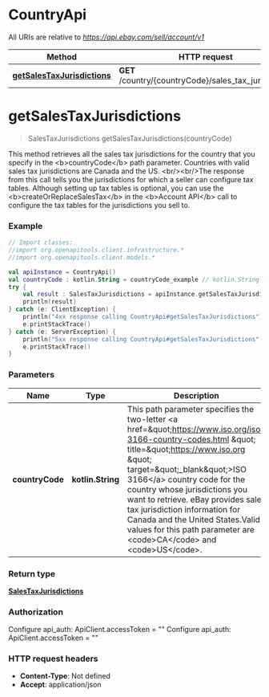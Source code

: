 # CountryApi

All URIs are relative to *https://api.ebay.com/sell/account/v1*

Method | HTTP request | Description
------------- | ------------- | -------------
[**getSalesTaxJurisdictions**](CountryApi.md#getSalesTaxJurisdictions) | **GET** /country/{countryCode}/sales_tax_jurisdiction | 


<a name="getSalesTaxJurisdictions"></a>
# **getSalesTaxJurisdictions**
> SalesTaxJurisdictions getSalesTaxJurisdictions(countryCode)



This method retrieves all the sales tax jurisdictions for the country that you specify in the &lt;b&gt;countryCode&lt;/b&gt; path parameter. Countries with valid sales tax jurisdictions are Canada and the US.  &lt;br/&gt;&lt;br/&gt;The response from this call tells you the jurisdictions for which a seller can configure tax tables. Although setting up tax tables is optional, you can use the &lt;b&gt;createOrReplaceSalesTax&lt;/b&gt; in the &lt;b&gt;Account API&lt;/b&gt; call to configure the tax tables for the jurisdictions you sell to.

### Example
```kotlin
// Import classes:
//import org.openapitools.client.infrastructure.*
//import org.openapitools.client.models.*

val apiInstance = CountryApi()
val countryCode : kotlin.String = countryCode_example // kotlin.String | This path parameter specifies the two-letter <a href=\"https://www.iso.org/iso-3166-country-codes.html \" title=\"https://www.iso.org \" target=\"_blank\">ISO 3166</a> country code for the country whose jurisdictions you want to retrieve. eBay provides sales tax jurisdiction information for Canada and the United States.Valid values for this path parameter are <code>CA</code> and <code>US</code>.
try {
    val result : SalesTaxJurisdictions = apiInstance.getSalesTaxJurisdictions(countryCode)
    println(result)
} catch (e: ClientException) {
    println("4xx response calling CountryApi#getSalesTaxJurisdictions")
    e.printStackTrace()
} catch (e: ServerException) {
    println("5xx response calling CountryApi#getSalesTaxJurisdictions")
    e.printStackTrace()
}
```

### Parameters

Name | Type | Description  | Notes
------------- | ------------- | ------------- | -------------
 **countryCode** | **kotlin.String**| This path parameter specifies the two-letter &lt;a href&#x3D;\&quot;https://www.iso.org/iso-3166-country-codes.html \&quot; title&#x3D;\&quot;https://www.iso.org \&quot; target&#x3D;\&quot;_blank\&quot;&gt;ISO 3166&lt;/a&gt; country code for the country whose jurisdictions you want to retrieve. eBay provides sales tax jurisdiction information for Canada and the United States.Valid values for this path parameter are &lt;code&gt;CA&lt;/code&gt; and &lt;code&gt;US&lt;/code&gt;. |

### Return type

[**SalesTaxJurisdictions**](SalesTaxJurisdictions.md)

### Authorization


Configure api_auth:
    ApiClient.accessToken = ""
Configure api_auth:
    ApiClient.accessToken = ""

### HTTP request headers

 - **Content-Type**: Not defined
 - **Accept**: application/json

